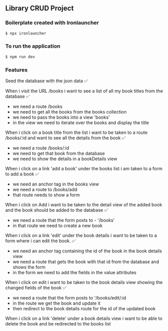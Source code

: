 ## Library CRUD Project

### Boilerplate created with Ironlauncher
```bash
$ npx ironlauncher
```

### To run the application
```bash
$ npm run dev
```

### Features

Seed the database with the json data ✅

When i visit the URL /books i want to see a list of all my book titles from the database ✅
- we need a route /books
- we need to get all the books from the books collection
- we need to pass the books into a view 'books'
- in the view we need to iterate over the books and display the title

When i click on a book title from the list i want to be taken to a route /books/:id and want to see all the details from the book ✅
- we need a route /books/:id
- we need to get that book from the database
- we need to show the details in a bookDetails view


When i click on a link 'add a book' under the books list i am taken to a form to add a book ✅
- we need an anchor tag in the books view
- we need a route to /books/add
- that route needs to show a form

When i click on Add i want to be taken to the detail view of the added book and the book should be added to the database ✅
- we need a route that the form posts to - '/books'
- in that route we need to create a new book


When i click on a link 'edit' under the book details i want to be taken to a form where i can edit the book. ✅
- we need an anchor tag containing the id of the book in the book details view
- we need a route that gets the book with that id from the database and shows the form
- in the form we need to add the fields in the value attributes 

When i click on edit i want to be taken to the book details view showing the changed fields of the book ✅
- we need a route that the form posts to '/books/edit/:id
- in the route we get the book and update it
- then redirect to the book details route for the id of the updated book

When i click on a link 'delete' under a book details view i want to be able to delete the book and be redirected to the books list